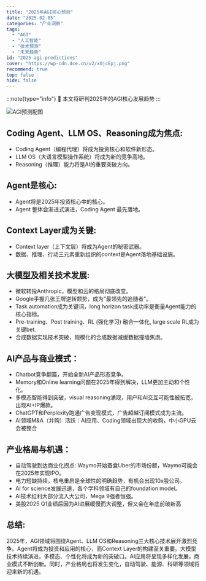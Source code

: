 ```yaml
---
title: "2025年AGI核心预测"
date: "2025-02-05"
categories: "产业洞察"
tags:
  - "AGI"
  - "人工智能"
  - "技术预测"
  - "未来趋势"
id: "2025-agi-predictions"
cover: "https://wp-cdn.4ce.cn/v2/x0jcEpj.png"
recommend: true
top: false
hide: false
---
```

:::note{type="info"}
🎉 本文将研判2025年的AGI核心发展趋势
:::

![AGI预测配图](https://wp-cdn.4ce.cn/v2/x0jcEpj.png)

## **Coding Agent、LLM OS、Reasoning成为焦点:**

- Coding Agent（编程代理）将成为投资核心和软件新形态。
- LLM OS（大语言模型操作系统）将成为新的竞争高地。
- Reasoning（推理）能力将是AI的重要突破方向。

## **Agent是核心:**

- Agent将是2025年投资核心中的核心。
- Agent 整体会渐进式演进，Coding Agent 最先落地。

## **Context Layer成为关键:**

- Context layer（上下文层）将成为Agent的秘密武器。
- 数据、推理、行动三元素重新组织的context是Agent落地基础设施。

## **大模型及相关技术发展:**

- 微软转投Anthropic，模型和云的格局彻底改变。
- Google手握几张王牌逆转颓势，成为"最领先的追随者"。
- Task automation成为关键词，long horizon task成功率是衡量Agent能力的核心指标。
- Pre-training、Post training、RL (强化学习) 融合一体化, large scale RL成为关键bet.
- 合成数据实现技术突破，规模化的合成数据减缓数据撞墙焦虑。

## **AI产品与商业模式：**

- Chatbot竞争翻篇，开始全新AI产品形态竞争。
- Memory和Online learning问题在2025年得到解决，LLM更加主动和个性化。
- 多模态智能得到突破，visual reasoning涌现，用户和AI交互可能性被拓宽，出现AI+IP爆款。
- ChatGPT和Perplexity跑通广告变现模式，广告超越订阅模式成为主流。
- AI领域M&A（并购）活跃：AI应用、Coding领域出现大的收购，中小GPU云会被整合

## **产业格局与机遇：**

- 自动驾驶到达商业化拐点: Waymo开始蚕食Uber的市场份额，Waymo可能会在2025年实现IPO。
- 电力短缺持续，核电重启是全球性的明确趋势，有机会出现10x股公司。
- AI for science发展迅速，各个学科领域有自己的foundation model。
- AI技术红利大部分流入大公司，Mega 9强者恒强。
- 美股2025 Q1业绩后因为AI进展缓慢而大调整，但又会在年底前破新高

## **总结:**

2025年，AGI领域将围绕Agent、LLM OS和Reasoning三大核心技术展开激烈竞争。Agent将成为投资和应用的核心，而Context Layer的构建至关重要。大模型技术持续演进，多模态、个性化将成为新的突破口。AI应用将呈现多样化发展，商业模式不断创新。同时，产业格局也将发生变化，自动驾驶、能源、科研等领域将迎来新的机遇。